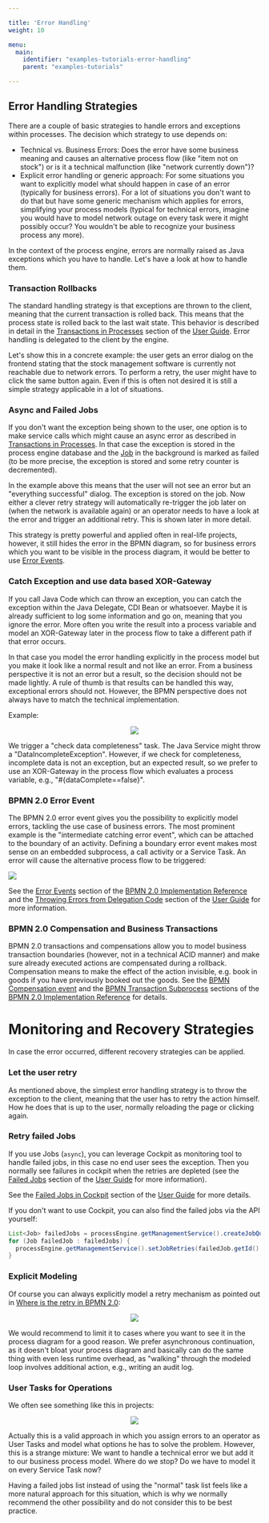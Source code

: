```yaml
---

title: 'Error Handling'
weight: 10

menu:
  main:
    identifier: "examples-tutorials-error-handling"
    parent: "examples-tutorials"

---
```


## Error Handling Strategies

There are a couple of basic strategies to handle errors and exceptions within processes. The decision which strategy to use depends on:

 *   Technical vs. Business Errors: Does the error have some business meaning and causes an alternative process flow (like "item not on stock") or is it a technical malfunction (like "network currently down")?
 *   Explicit error handling or generic approach: For some situations you want to explicitly model what should happen in case of an error (typically for business errors). For a lot of situations you don't want to do that but have some generic mechanism which applies for errors, simplifying your process models (typical for technical errors, imagine you would have to model network outage on every task were it might possibly occur? You wouldn't be able to recognize your business process any more).

In the context of the process engine, errors are normally raised as Java exceptions which you have to handle. Let's have a look at how to handle them.

### Transaction Rollbacks

The standard handling strategy is that exceptions are thrown to the client, meaning that the current transaction is rolled back. This means that the process state is rolled back to the last wait state. This behavior is described in detail in the [Transactions in Processes](ref:/guides/user-guide/#process-engine-transactions-in-processes) section of the [User Guide](ref:/guides/user-guide/). Error handling is delegated to the client by the engine.

Let's show this in a concrete example: the user gets an error dialog on the frontend stating that the stock management software is currently not reachable due to network errors. To perform a retry, the user might have to click the same button again. Even if this is often not desired it is still a simple strategy applicable in a lot of situations.

### Async and Failed Jobs

If you don't want the exception being shown to the user, one option is to make service calls which might cause an async error as described in [Transactions in Processes](ref:/guides/user-guide/#process-engine-transactions-in-processes). In that case the exception is stored in the process engine database and the [Job](ref:/guides/user-guide/#process-engine-the-job-executor) in the background is marked as failed (to be more precise, the exception is stored and some retry counter is decremented).

In the example above this means that the user will not see an error but an "everything successful" dialog. The exception is stored on the job. Now either a clever retry strategy will automatically re-trigger the job later on (when the network is available again) or an operator needs to have a look at the error and trigger an additional retry. This is shown later in more detail.

This strategy is pretty powerful and applied often in real-life projects, however, it still hides the error in the BPMN diagram, so for business errors which you want to be visible in the process diagram, it would be better to use [Error Events](ref:#concepts-error-handling-bpmn-20-error-event).

### Catch Exception and use data based XOR-Gateway

If you call Java Code which can throw an exception, you can catch the exception within the Java Delegate, CDI Bean or whatsoever. Maybe it is already sufficient to log some information and go on, meaning that you ignore the error. More often you write the result into a process variable and model an XOR-Gateway later in the process flow to take a different path if that error occurs.

In that case you model the error handling explicitly in the process model but you make it look like a normal result and not like an error. From a business perspective it is not an error but a result, so the decision should not be made lightly. A rule of thumb is that results can be handled this way, exceptional errors should not. However, the BPMN perspective does not always have to match the technical implementation.

Example:

<center>
  <img src="ref:asset:/assets/img/real-life/error-result-xor.png" class="img-responsive"/>
</center>

We trigger a "check data completeness" task. The Java Service might throw a "DataIncompleteException". However, if we check for completeness, incomplete data is not an exception, but an expected result, so we prefer to use an XOR-Gateway in the process flow which evaluates a process variable, e.g., "#{dataComplete==false}".

### BPMN 2.0 Error Event

The BPMN 2.0 error event gives you the possibility to explicitly model errors, tackling the use case of business errors. The most prominent example is the "intermediate catching error event", which can be attached to the boundary of an activity. Defining a boundary error event makes most sense on an embedded subprocess, a call activity or a Service Task. An error will cause the alternative process flow to be triggered:

<img src="ref:asset:/assets/img/real-life/bpmn.boundary.error.event.png" class="img-responsive"/>


See the [Error Events](ref:/api-references/bpmn20/#events-error-events) section of the [BPMN 2.0 Implementation Reference](ref:/api-references/bpmn20/) and the [Throwing Errors from Delegation Code](ref:/guides/user-guide/#process-engine-delegation-code-throwing-bpmn-errors-from-delegation-code) section of the [User Guide](ref:/guides/user-guide/) for more information.

### BPMN 2.0 Compensation and Business Transactions

BPMN 2.0 transactions and compensations allow you to model business transaction boundaries (however, not in a technical ACID manner) and make sure already executed actions are compensated during a rollback. Compensation means to make the effect of the action invisible, e.g. book in goods if you have previously booked out the goods. See the [BPMN Compensation event](ref:/api-references/bpmn20/#events-cancel-and-compensation-events) and the [BPMN Transaction Subprocess](ref:/api-references/bpmn20/#subprocesses-transaction-subprocess) sections of the [BPMN 2.0 Implementation Reference](ref:/api-references/bpmn20/) for details.

# Monitoring and Recovery Strategies

In case the error occurred, different recovery strategies can be applied.

### Let the user retry

As mentioned above, the simplest error handling strategy is to throw the exception to the client, meaning that the user has to retry the action himself. How he does that is up to the user, normally reloading the page or clicking again.

### Retry failed Jobs

If you use Jobs (`async`), you can leverage Cockpit as monitoring tool to handle failed jobs, in this case no end user sees the exception. Then you normally see failures in cockpit when the retries are depleted (see the [Failed Jobs](ref:/guides/user-guide/#process-engine-the-job-executor-failed-jobs) section of the [User Guide](ref:/guides/user-guide/) for more information).

See the [Failed Jobs in Cockpit](ref:/guides/user-guide/#cockpit-failed-jobs) section of the [User Guide](ref:/guides/user-guide/) for more details.

If you don't want to use Cockpit, you can also find the failed jobs via the API yourself:

```java
List<Job> failedJobs = processEngine.getManagementService().createJobQuery().withException().list();
for (Job failedJob : failedJobs) {
  processEngine.getManagementService().setJobRetries(failedJob.getId(), 1);
}
```

### Explicit Modeling

Of course you can always explicitly model a retry mechanism as pointed out in [Where is the retry in BPMN 2.0](http://www.bpm-guide.de/2012/06/15/where-is-the-retry-in-bpmn-2-0/):

<center>
  <img src="ref:asset:/assets/img/real-life/retry.png" class="img-responsive"/>
</center>

We would recommend to limit it to cases where you want to see it in the process diagram for a good reason. We prefer asynchronous continuation, as it doesn't bloat your process diagram and basically can do the same thing with even less runtime overhead, as "walking" through the modeled loop involves additional action, e.g., writing an audit log.

### User Tasks for Operations

We often see something like this in projects:

<center>
  <img src="ref:asset:/assets/img/real-life/error-handling-user-task.png" class="img-responsive"/>
</center>

Actually this is a valid approach in which you assign errors to an operator as User Tasks and model what options he has to solve the problem. However, this is a strange mixture: We want to handle a technical error we but add it to our business process model. Where do we stop? Do we have to model it on every Service Task now?

Having a failed jobs list instead of using the "normal" task list feels like a more natural approach for this situation, which is why we normally recommend the other possibility and do not consider this to be best practice.
